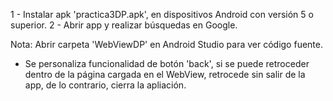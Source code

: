 1 - Instalar apk 'practica3DP.apk', en dispositivos Android con versión 5 o superior.
2 - Abrir app y realizar búsquedas en Google.

Nota: Abrir carpeta 'WebViewDP' en Android Studio para ver código fuente.

* Se personaliza funcionalidad de botón 'back', si se puede retroceder dentro de la página cargada en el WebView, retrocede sin salir de la app, de lo contrario, cierra la apliación.